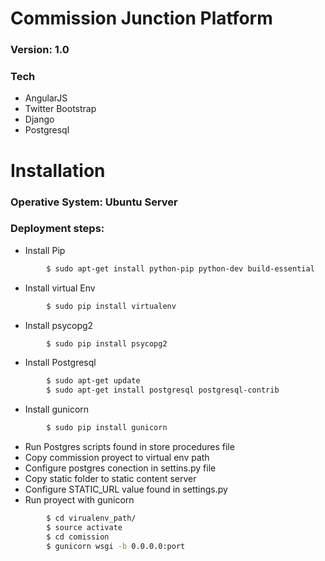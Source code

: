 # Commission Junction Platform
### Version: 1.0

### Tech
* AngularJS
* Twitter Bootstrap
* Django 
* Postgresql

# Installation

### Operative System: Ubuntu Server

### Deployment steps:

* Install Pip
```sh
        $ sudo apt-get install python-pip python-dev build-essential
```
*  Install virtual Env
```sh
        $ sudo pip install virtualenv
```
* Install psycopg2

```sh
        $ sudo pip install psycopg2
```
*  Install Postgresql
```sh
        $ sudo apt-get update
        $ sudo apt-get install postgresql postgresql-contrib
```
*  Install gunicorn
```sh
        $ sudo pip install gunicorn
```
*  Run Postgres scripts found in store procedures file
*  Copy commission proyect to virtual env path
*  Configure postgres conection in settins.py file 
*  Copy static folder to static content server 
*  Configure STATIC_URL value found in settings.py
*  Run proyect with gunicorn 
```sh
        $ cd virualenv_path/
        $ source activate
        $ cd comission
        $ gunicorn wsgi -b 0.0.0.0:port
```

